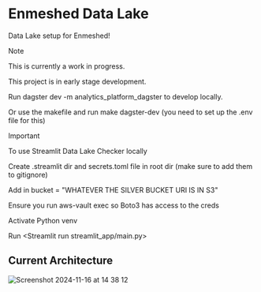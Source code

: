 # Enmeshed Data Lake

Data Lake setup for Enmeshed!

> [!NOTE]
> This is currently a work in progress.
>
> This project is in early stage development.
>
> Run dagster dev -m analytics_platform_dagster to develop locally.
>
> Or use the makefile and run make dagster-dev (you need to set up the .env file for this)

> [!IMPORTANT]
> To use Streamlit Data Lake Checker locally
>
> Create .streamlit dir and secrets.toml file in root dir (make sure to add them to gitignore)
>
> Add in bucket = "WHATEVER THE SILVER BUCKET URI IS IN S3"
>
> Ensure you run aws-vault exec <profile> so Boto3 has access to the creds
>
> Activate Python venv
>
> Run <Streamlit run streamlit_app/main.py>

## Current Architecture
![Screenshot 2024-11-16 at 14 38 12](https://github.com/user-attachments/assets/2b72793a-517c-4dce-aa1d-2597a46708ef)


